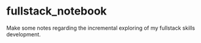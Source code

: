 # fullstack_notebook
Make some notes regarding the incremental exploring of my fullstack skills development.
